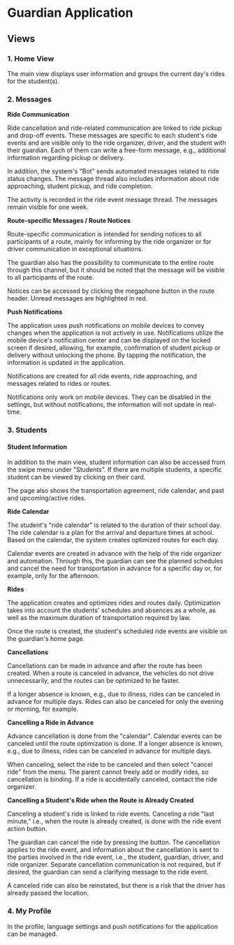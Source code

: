 # Guardian Application

## Views

### 1. Home View

The main view displays user information and groups the current day's rides for the student(s).

### 2. Messages

<b>Ride Communication</b>

Ride cancellation and ride-related communication are linked to ride pickup and drop-off events. These messages are specific to each student's ride events and are visible only to the ride organizer, driver, and the student with their guardian. Each of them can write a free-form message, e.g., additional information regarding pickup or delivery.

In addition, the system's "Bot" sends automated messages related to ride status changes. The message thread also includes information about ride approaching, student pickup, and ride completion.

The activity is recorded in the ride event message thread. The messages remain visible for one week.

<b>Route-specific Messages / Route Notices</b>

Route-specific communication is intended for sending notices to all participants of a route, mainly for informing by the ride organizer or for driver communication in exceptional situations.

The guardian also has the possibility to communicate to the entire route through this channel, but it should be noted that the message will be visible to all participants of the route.

Notices can be accessed by clicking the megaphone button in the route header. Unread messages are highlighted in red.

<b>Push Notifications</b>

The application uses push notifications on mobile devices to convey changes when the application is not actively in use. Notifications utilize the mobile device's notification center and can be displayed on the locked screen if desired, allowing, for example, confirmation of student pickup or delivery without unlocking the phone. By tapping the notification, the information is updated in the application.

Notifications are created for all ride events, ride approaching, and messages related to rides or routes.

Notifications only work on mobile devices. They can be disabled in the settings, but without notifications, the information will not update in real-time.

### 3. Students

#### Student Information

In addition to the main view, student information can also be accessed from the swipe menu under "Students". If there are multiple students, a specific student can be viewed by clicking on their card.

The page also shows the transportation agreement, ride calendar, and past and upcoming/active rides.

<b>Ride Calendar</b>

The student's "ride calendar" is related to the duration of their school day. The ride calendar is a plan for the arrival and departure times at school. Based on the calendar, the system creates optimized routes for each day.

Calendar events are created in advance with the help of the ride organizer and automation. Through this, the guardian can see the planned schedules and cancel the need for transportation in advance for a specific day or, for example, only for the afternoon.

<b>Rides</b>

The application creates and optimizes rides and routes daily. Optimization takes into account the students' schedules and absences as a whole, as well as the maximum duration of transportation required by law.

Once the route is created, the student's scheduled ride events are visible on the guardian's home page.

<b>Cancellations</b>

Cancellations can be made in advance and after the route has been created. When a route is canceled in advance, the vehicles do not drive unnecessarily, and the routes can be optimized to be faster.

If a longer absence is known, e.g., due to illness, rides can be canceled in advance for multiple days. Rides can also be canceled for only the evening or morning, for example.

<b>Cancelling a Ride in Advance</b>

Advance cancellation is done from the "calendar". Calendar events can be canceled until the route optimization is done. If a longer absence is known, e.g., due to illness, rides can be canceled in advance for multiple days.

When canceling, select the ride to be canceled and then select "cancel ride" from the menu. The parent cannot freely add or modify rides, so cancellation is binding. If a ride is accidentally canceled, contact the ride organizer.

<b>Cancelling a Student's Ride when the Route is Already Created</b>

Canceling a student's ride is linked to ride events. Canceling a ride "last minute," i.e., when the route is already created, is done with the ride event action button.

The guardian can cancel the ride by pressing the button. The cancellation applies to the ride event, and information about the cancellation is sent to the parties involved in the ride event, i.e., the student, guardian, driver, and ride organizer. Separate cancellation communication is not required, but if desired, the guardian can send a clarifying message to the ride event.

A canceled ride can also be reinstated, but there is a risk that the driver has already passed the location.

### 4. My Profile

In the profile, language settings and push notifications for the application can be managed.